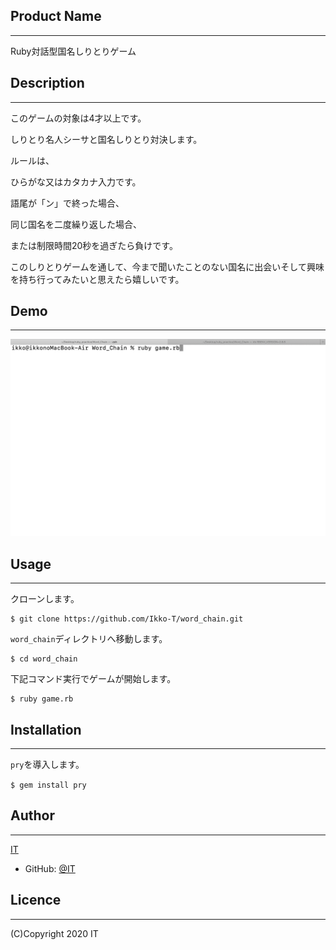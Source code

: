 ## Product Name
---
Ruby対話型国名しりとりゲーム

## Description
---
このゲームの対象は4才以上です。

しりとり名人シーサと国名しりとり対決します。

ルールは、

ひらがな又はカタカナ入力です。

語尾が「ン」で終った場合、

同じ国名を二度繰り返した場合、

または制限時間20秒を過ぎたら負けです。

このしりとりゲームを通して、今まで聞いたことのない国名に出会いそして興味を持ち行ってみたいと思えたら嬉しいです。

## Demo
---
![Screenshot](DEMO.gif)

## Usage
---
クローンします。
```
$ git clone https://github.com/Ikko-T/word_chain.git
```
`word_chain`ディレクトリへ移動します。
```
$ cd word_chain
```
下記コマンド実行でゲームが開始します。
```
$ ruby game.rb
```

## Installation
---
`pry`を導入します。

`$ gem install pry`

## Author
---
[IT](https://github.com/Ikko-T)


- GitHub: [@IT](https://github.com/Ikko-T)


## Licence
---

(C)Copyright 2020 IT
